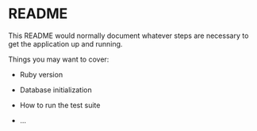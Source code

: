 # README

This README would normally document whatever steps are necessary to get the
application up and running. 

Things you may want to cover:

* Ruby version

* Database initialization

* How to run the test suite

* ...
